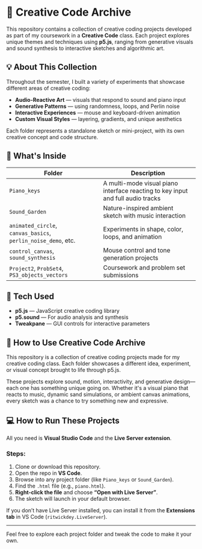 # 🎨 Creative Code Archive

This repository contains a collection of creative coding projects developed as part of my coursework in a **Creative Code** class. 
Each project explores unique themes and techniques using **p5.js**, ranging from generative visuals and sound synthesis to interactive sketches and algorithmic art.

## 💡 About This Collection

Throughout the semester, I built a variety of experiments that showcase different areas of creative coding:

- **Audio-Reactive Art** — visuals that respond to sound and piano input
- **Generative Patterns** — using randomness, loops, and Perlin noise
- **Interactive Experiences** — mouse and keyboard-driven animation
- **Custom Visual Styles** — layering, gradients, and unique aesthetics

Each folder represents a standalone sketch or mini-project, with its own creative concept and code structure.

## 📁 What's Inside

| Folder | Description |
|--------|-------------|
| `Piano_keys` | A multi-mode visual piano interface reacting to key input and full audio tracks |
| `Sound_Garden` | Nature-inspired ambient sketch with music interaction |
| `animated_circle`, `canvas_basics`, `perlin_noise_demo`, etc. | Experiments in shape, color, loops, and animation |
| `control_canvas`, `sound_synthesis` | Mouse control and tone generation projects |
| `Project2`, `ProbSet4`, `PS3_objects_vectors` | Coursework and problem set submissions |

## 🧰 Tech Used

- **p5.js** — JavaScript creative coding library
- **p5.sound** — For audio analysis and synthesis
- **Tweakpane** — GUI controls for interactive parameters

## 🚀 How to Use Creative Code Archive

This repository is a collection of creative coding projects made for my creative coding class. 
Each folder showcases a different idea, experiment, or visual concept brought to life through p5.js.

These projects explore sound, motion, interactivity, and generative design—each one has something unique going on. 
Whether it's a visual piano that reacts to music, dynamic sand simulations, or ambient canvas animations, every sketch was a chance to try something new and expressive.

## 💻 How to Run These Projects

All you need is **Visual Studio Code** and the **Live Server extension**.

### Steps:
1. Clone or download this repository.
2. Open the repo in **VS Code**.
3. Browse into any project folder (like `Piano_keys` or `Sound_Garden`).
4. Find the `.html` file (e.g., `piano.html`).
5. **Right-click the file** and choose **“Open with Live Server”**.
6. The sketch will launch in your default browser.

If you don’t have Live Server installed, you can install it from the **Extensions tab** in VS Code (`ritwickdey.LiveServer`).

---

Feel free to explore each project folder and tweak the code to make it your own.

